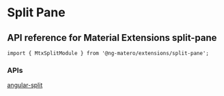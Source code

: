 # Split Pane

## API reference for Material Extensions split-pane

`import { MtxSplitModule } from '@ng-matero/extensions/split-pane';`

### APIs

[angular-split](https://angular-split.github.io/#/documentation)

